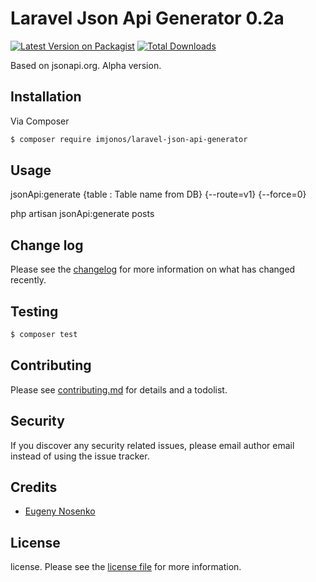 # Laravel Json Api Generator 0.2a

[![Latest Version on Packagist][ico-version]][link-packagist]
[![Total Downloads][ico-downloads]][link-downloads]

Based on jsonapi.org. Alpha version.

## Installation

Via Composer

``` bash
$ composer require imjonos/laravel-json-api-generator
```

## Usage

jsonApi:generate {table : Table name from DB} {--route=v1} {--force=0}

php artisan jsonApi:generate posts

## Change log

Please see the [changelog](changelog.md) for more information on what has changed recently.

## Testing

``` bash
$ composer test
```

## Contributing

Please see [contributing.md](contributing.md) for details and a todolist.

## Security

If you discover any security related issues, please email author email instead of using the issue tracker.

## Credits

- [Eugeny Nosenko][link-author]

## License

license. Please see the [license file](license.md) for more information.

[ico-version]: https://img.shields.io/packagist/v/nos/jsonapigenerator.svg?style=flat-square
[ico-downloads]: https://img.shields.io/packagist/dt/nos/jsonapigenerator.svg?style=flat-square

[link-packagist]: https://packagist.org/packages/imjonos/laravel-json-api-generator
[link-downloads]: https://packagist.org/packages/imjonos/laravel-json-api-generator
[link-author]: https://github.com/imjonos
[link-contributors]: ../../contributors
